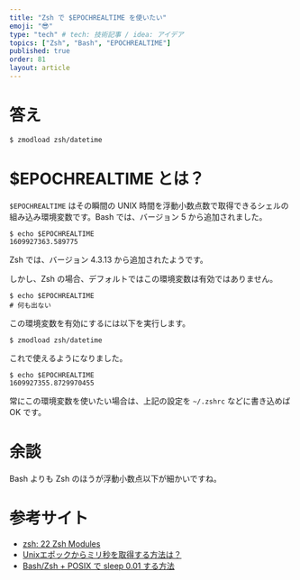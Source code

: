 ```yaml
---
title: "Zsh で $EPOCHREALTIME を使いたい"
emoji: "😎"
type: "tech" # tech: 技術記事 / idea: アイデア
topics: ["Zsh", "Bash", "EPOCHREALTIME"]
published: true
order: 81
layout: article
---
```


# 答え
```zsh
$ zmodload zsh/datetime
```

# $EPOCHREALTIME とは？
`$EPOCHREALTIME` はその瞬間の UNIX 時間を浮動小数点数で取得できるシェルの組み込み環境変数です。Bash では、バージョン 5 から追加されました。

```bash:Bash
$ echo $EPOCHREALTIME
1609927363.589775
```

Zsh では、バージョン 4.3.13 から追加されたようです。

しかし、Zsh の場合、デフォルトではこの環境変数は有効ではありません。

```zsh:Zsh
$ echo $EPOCHREALTIME
# 何も出ない
```

この環境変数を有効にするには以下を実行します。

```zsh:Zsh
$ zmodload zsh/datetime
```

これで使えるようになりました。

```zsh:Zsh
$ echo $EPOCHREALTIME
1609927355.8729970455
```

常にこの環境変数を使いたい場合は、上記の設定を `~/.zshrc` などに書き込めば OK です。

# 余談
Bash よりも Zsh のほうが浮動小数点以下が細かいですね。

# 参考サイト
- [zsh: 22 Zsh Modules](http://zsh.sourceforge.net/Doc/Release/Zsh-Modules.html)
- [Unixエポックからミリ秒を取得する方法は？](https://www.it-swarm-ja.tech/ja/bash/unix%E3%82%A8%E3%83%9D%E3%83%83%E3%82%AF%E3%81%8B%E3%82%89%E3%83%9F%E3%83%AA%E7%A7%92%E3%82%92%E5%8F%96%E5%BE%97%E3%81%99%E3%82%8B%E6%96%B9%E6%B3%95%E3%81%AF%EF%BC%9F/956726274/)
- [Bash/Zsh + POSIX で sleep 0.01 する方法](https://qiita.com/akinomyoga/items/cddd837140aa0d57839f)
